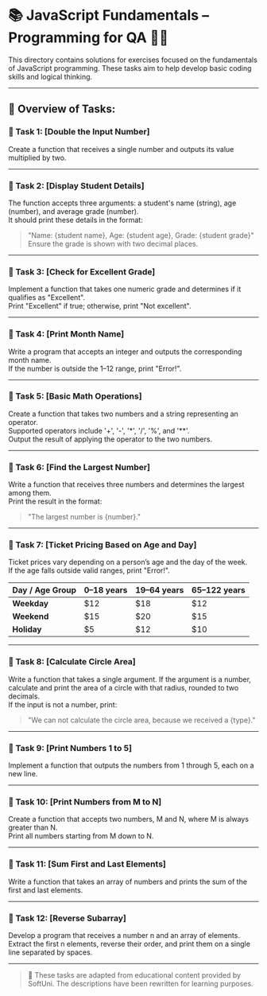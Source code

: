 # 📚 JavaScript Fundamentals – Programming for QA 🧑‍💻

This directory contains solutions for exercises focused on the fundamentals of JavaScript programming. These tasks aim to help develop basic coding skills and logical thinking.

---

## 🔧 Overview of Tasks:

### 📝 Task 1: [Double the Input Number]  
Create a function that receives a single number and outputs its value multiplied by two.

---

### 📝 Task 2: [Display Student Details]  
The function accepts three arguments: a student's name (string), age (number), and average grade (number).  
It should print these details in the format:  
> "Name: {student name}, Age: {student age}, Grade: {student grade}"  
Ensure the grade is shown with two decimal places.

---

### 📝 Task 3: [Check for Excellent Grade]  
Implement a function that takes one numeric grade and determines if it qualifies as "Excellent".  
Print "Excellent" if true; otherwise, print "Not excellent".

---

### 📝 Task 4: [Print Month Name]  
Write a program that accepts an integer and outputs the corresponding month name.  
If the number is outside the 1–12 range, print "Error!".

---

### 📝 Task 5: [Basic Math Operations]  
Create a function that takes two numbers and a string representing an operator.  
Supported operators include '+', '-', '*', '/', '%', and '**'.  
Output the result of applying the operator to the two numbers.

---

### 📝 Task 6: [Find the Largest Number]  
Write a function that receives three numbers and determines the largest among them.  
Print the result in the format:  
> "The largest number is {number}."

---

### 📝 Task 7: [Ticket Pricing Based on Age and Day]  
Ticket prices vary depending on a person’s age and the day of the week.  
If the age falls outside valid ranges, print "Error!".

| Day / Age Group     | 0–18 years    | 19–64 years   | 65–122 years  |
|---------------------|---------------|---------------|---------------|
| **Weekday**         | $12           | $18           | $12           |
| **Weekend**         | $15           | $20           | $15           |
| **Holiday**         | $5            | $12           | $10           |

---

### 📝 Task 8: [Calculate Circle Area]  
Write a function that takes a single argument. If the argument is a number, calculate and print the area of a circle with that radius, rounded to two decimals.  
If the input is not a number, print:  
> "We can not calculate the circle area, because we received a {type}."

---

### 📝 Task 9: [Print Numbers 1 to 5]  
Implement a function that outputs the numbers from 1 through 5, each on a new line.

---

### 📝 Task 10: [Print Numbers from M to N]  
Create a function that accepts two numbers, M and N, where M is always greater than N.  
Print all numbers starting from M down to N.

---

### 📝 Task 11: [Sum First and Last Elements]  
Write a function that takes an array of numbers and prints the sum of the first and last elements.

---

### 📝 Task 12: [Reverse Subarray]  
Develop a program that receives a number n and an array of elements.  
Extract the first n elements, reverse their order, and print them on a single line separated by spaces.

---

> 📝 These tasks are adapted from educational content provided by SoftUni. The descriptions have been rewritten for learning purposes.
